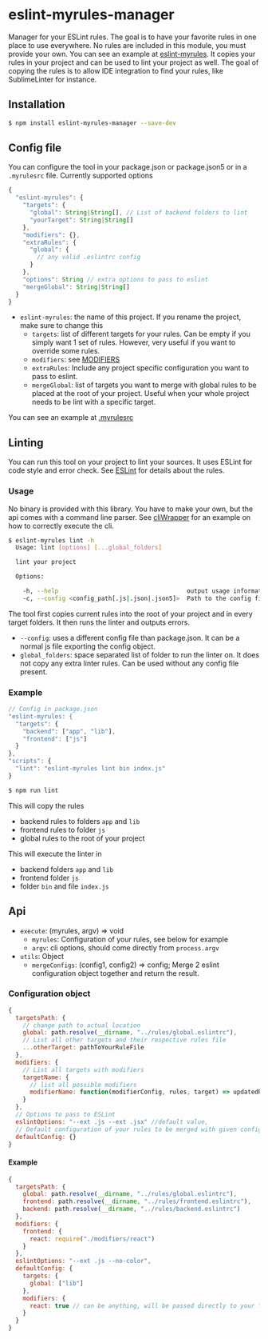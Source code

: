 # eslint-myrules-manager
Manager for your ESLint rules. The goal is to have your favorite rules in one place to use everywhere.
No rules are included in this module, you must provide your own. You can see an example at [eslint-myrules](https://github.com/Cellule/eslint-myrules).
It copies your rules in your project and can be used to lint your project as well.
The goal of copying the rules is to allow IDE integration to find your rules, like SublimeLinter for instance.

## Installation

```bash
$ npm install eslint-myrules-manager --save-dev
```

## Config file
You can configure the tool in your package.json or package.json5 or in a `.myrulesrc` file.
Currently supported options

```js
{
  "eslint-myrules": {
    "targets": {
      "global": String|String[], // List of backend folders to lint
      "yourTarget": String|String[]
    },
    "modifiers": {},
    "extraRules": {
      "global": {
        // any valid .eslintrc config
      }
    },
    "options": String // extra options to pass to eslint
    "mergeGlobal": String|String[]
  }
}
```
- `eslint-myrules`: the name of this project. If you rename the project, make sure to change this
  - `targets`: list of different targets for your rules. Can be empty if you simply want 1 set of rules. However, very useful if you want to override some rules.
  - `modifiers`: see [MODIFIERS](lib/modifiers/MODIFIERS.md)
  - `extraRules`: Include any project specific configuration you want to pass to eslint.
  - `mergeGlobal`: list of targets you want to merge with global rules to be placed at the root of your project. Useful when your whole project needs to be lint with a specific target.

You can see an example at [.myrulesrc](.myrulesrc)


## Linting
You can run this tool on your project to lint your sources. It uses ESLint for code style and error check. See [ESLint](http://eslint.org/docs/rules/) for details about the rules.

### Usage
No binary is provided with this library. You have to make your own, but the api comes with a command line parser.
See [cliWrapper](https://github.com/Cellule/eslint-myrules/blob/master/cliWrapper) for an example on how to correctly execute the cli.

```bash
$ eslint-myrules lint -h
  Usage: lint [options] [...global_folders]

  lint your project

  Options:

    -h, --help                                    output usage information
    -c, --config <config_path[.js|.json|.json5]>  Path to the config file
```
The tool first copies current rules into the root of your project and in every target folders.
It then runs the linter and outputs errors.

- `--config`: uses a different config file than package.json. It can be a normal js file exporting the config object.
- `global_folders`: space separated list of folder to run the linter on. It does not copy any extra linter rules. Can be used without any config file present.

### Example

```js
// Config in package.json
"eslint-myrules: {
  "targets": {
    "backend": ["app", "lib"],
    "frontend": ["js"]
  }
},
"scripts": {
  "lint": "eslint-myrules lint bin index.js"
}
```
```bash
$ npm run lint
```
This will copy the rules
- backend rules to folders `app` and `lib`
- frontend rules to folder `js`
- global rules to the root of your project

This will execute the linter in
- backend folders `app` and `lib`
- frontend folder `js`
- folder `bin` and file `index.js`

## Api

- `execute`: (myrules, argv) => void
  - `myrules`: Configuration of your rules, see below for example
  - `argv`: cli options, should come directly from `process.argv`
- `utils`: Object
  - `mergeConfigs`: (config1, config2) => config; Merge 2 eslint configuration object together and return the result.


### Configuration object
```js
{
  targetsPath: {
    // change path to actual location
    global: path.resolve(__dirname, "../rules/global.eslintrc"),
    // List all other targets and their respective rules file
    ...otherTarget: pathToYourRuleFile
  },
  modifiers: {
    // List all targets with modifiers
    targetName: {
      // list all possible modifiers
      modifierName: function(modifierConfig, rules, target) => updatedRules
    }
  },
  // Options to pass to ESLint
  eslintOptions: "--ext .js --ext .jsx" //default value,
  // Default configuration of your rules to be merged with given config
  defaultConfig: {}
}
```

#### Example

```js
{
  targetsPath: {
    global: path.resolve(__dirname, "../rules/global.eslintrc"),
    frontend: path.resolve(__dirname, "../rules/frontend.eslintrc"),
    backend: path.resolve(__dirname, "../rules/backend.eslintrc")
  },
  modifiers: {
    frontend: {
      react: require("./modifiers/react")
    }
  },
  eslintOptions: "--ext .js --no-color",
  defaultConfig: {
    targets: {
      global: ["lib"]
    },
    modifiers: {
      react: true // can be anything, will be passed directly to your function
    }
  }
}
```

